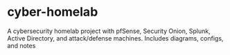 # cyber-homelab
A cybersecurity homelab project with pfSense, Security Onion, Splunk, Active Directory, and attack/defense machines. Includes diagrams, configs, and notes
